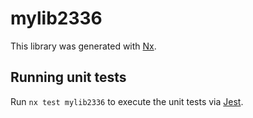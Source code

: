 # mylib2336

This library was generated with [Nx](https://nx.dev).

## Running unit tests

Run `nx test mylib2336` to execute the unit tests via [Jest](https://jestjs.io).
